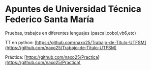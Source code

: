 # Apuntes de Universidad Técnica Federico Santa María

Pruebas, trabajos en diferentes lenguajes (pascal,cobol,vb6,etc)

TT en python: [https://github.com/naxo25/Trabajo-de-Titulo-UTFSM](https://github.com/naxo25/Trabajo-de-Titulo-UTFSM)

Práctica: [https://github.com/naxo25/Practica](https://github.com/naxo25/Practica)
